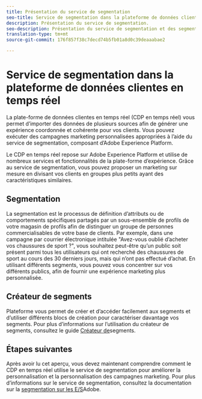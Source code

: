 ```yaml
---
title: Présentation du service de segmentation
seo-title: Service de segmentation dans la plateforme de données clientes en temps réel d’Adobe
description: Présentation du service de segmentation.
seo-description: Présentation du service de segmentation et des segments sur la plateforme de données clientes Adobe en temps réel.
translation-type: tm+mt
source-git-commit: 176f857f38c7decd74b5fb01a8d0c39deaaabae2

---
```



# Service de segmentation dans la plateforme de données clientes en temps réel

La plate-forme de données clientes en temps réel (CDP en temps réel) vous permet d’importer des données de plusieurs sources afin de générer une expérience coordonnée et cohérente pour vos clients. Vous pouvez exécuter des campagnes marketing personnalisées appropriées à l’aide du service de segmentation, composant d’Adobe Experience Platform.

Le CDP en temps réel repose sur Adobe Experience Platform et utilise de nombreux services et fonctionnalités de la plate-forme d’expérience. Grâce au service de segmentation, vous pouvez proposer un marketing sur mesure en divisant vos clients en groupes plus petits ayant des caractéristiques similaires.

## Segmentation

La segmentation est le processus de définition d’attributs ou de comportements spécifiques partagés par un sous-ensemble de profils de votre magasin de profils afin de distinguer un groupe de personnes commercialisables de votre base de clients. Par exemple, dans une campagne par courrier électronique intitulée &quot;Avez-vous oublié d’acheter vos chaussures de sport ?&quot;, vous souhaitez peut-être qu’un public soit présent parmi tous les utilisateurs qui ont recherché des chaussures de sport au cours des 30 derniers jours, mais qui n’ont pas effectué d’achat. En utilisant différents segments, vous pouvez vous concentrer sur vos différents publics, afin de fournir une expérience marketing plus personnalisée.

## Créateur de segments

Plateforme vous permet de créer et d’accéder facilement aux segments et d’utiliser différents blocs de création pour caractériser davantage vos segments. Pour plus d’informations sur l’utilisation du créateur de segments, consultez le guide [Créateur de](./segment-builder-guide.md)segments.

## Étapes suivantes

Après avoir lu cet aperçu, vous devez maintenant comprendre comment le CDP en temps réel utilise le service de segmentation pour améliorer la personnalisation et la personnalisation des campagnes marketing. Pour plus d’informations sur le service de segmentation, consultez la documentation sur la [segmentation sur les E/S](https://www.adobe.io/apis/experienceplatform/home/profile-identity-segmentation/profile-identity-segmentation-services.html#!end-user/markdown/segmentation_overview/segmentation.md)Adobe.